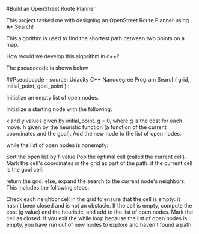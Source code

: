 #Build an OpenStreet Route Planner

This project tasked me with designing an OpenStreet Route Planner using A* Search! 

This algorithm is used to find the shortest path between two points on a map. 

How would we develop this algorithm in c++?

The pseudocode is shown below 

##Pseudocode - source: Udacity C++ Nanodegree Program
Search( grid, initial_point, goal_point ) :

Initialize an empty list of open nodes.

Initialize a starting node with the following:

x and y values given by initial_point.
g = 0, where g is the cost for each move.
h given by the heuristic function (a function of the current coordinates and the goal).
Add the new node to the list of open nodes.

while the list of open nodes is nonempty:

Sort the open list by f-value
Pop the optimal cell (called the current cell).
Mark the cell's coordinates in the grid as part of the path.
if the current cell is the goal cell:

return the grid.
else, expand the search to the current node's neighbors. This includes the following steps:

Check each neighbor cell in the grid to ensure that the cell is empty: it hasn't been closed and is not an obstacle.
If the cell is empty, compute the cost (g value) and the heuristic, and add to the list of open nodes.
Mark the cell as closed.
If you exit the while loop because the list of open nodes is empty, you have run out of new nodes to explore and haven't found a path


